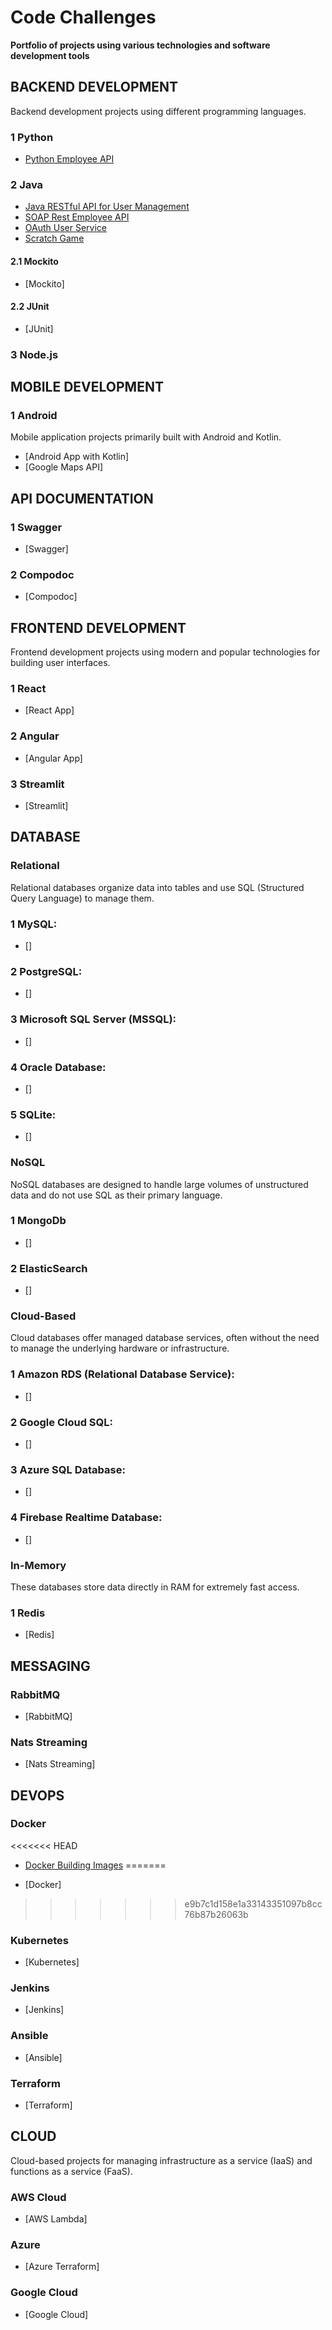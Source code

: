 # Code Challenges

**Portfolio of projects using various technologies and software development tools**

## **BACKEND DEVELOPMENT**
Backend development projects using different programming languages.

### 1 Python
- [Python Employee API](https://github.com/klintfox/api_employee_python)

### 2 Java
- [Java RESTful API for User Management](https://github.com/klintfox/api-user-managemenet)
- [SOAP Rest Employee API](https://github.com/klintfox/api-soap-rest-employee)
- [OAuth User Service](https://github.com/klintfox/user-service)
- [Scratch Game](https://github.com/klintfox/scratch-game)

#### 2.1 Mockito
- [Mockito]

#### 2.2 JUnit
- [JUnit]

### 3 Node.js

## **MOBILE DEVELOPMENT**

### 1 Android
Mobile application projects primarily built with Android and Kotlin.

- [Android App with Kotlin]
- [Google Maps API]

## **API DOCUMENTATION**

### 1 Swagger
- [Swagger]

### 2 Compodoc
- [Compodoc]

## **FRONTEND DEVELOPMENT**
Frontend development projects using modern and popular technologies for building user interfaces.

### 1 React
- [React App]

### 2 Angular
- [Angular App]

### 3 Streamlit
- [Streamlit]

## **DATABASE**

### **Relational**
Relational databases organize data into tables and use SQL (Structured Query Language) to manage them.

### 1 MySQL:
- []

### 2 PostgreSQL:
- []

### 3 Microsoft SQL Server (MSSQL):
- []

### 4 Oracle Database:
- []

### 5 SQLite:
- []

### **NoSQL**
NoSQL databases are designed to handle large volumes of unstructured data and do not use SQL as their primary language.

### 1 MongoDb
- []

### 2 ElasticSearch
- []

### **Cloud-Based**
Cloud databases offer managed database services, often without the need to manage the underlying hardware or infrastructure.

### 1 Amazon RDS (Relational Database Service):
- []

### 2 Google Cloud SQL:
- []

### 3 Azure SQL Database:
- []

### 4 Firebase Realtime Database:
- []

### **In-Memory**
These databases store data directly in RAM for extremely fast access.

### 1 Redis
- [Redis]

## **MESSAGING**

### RabbitMQ
- [RabbitMQ]

### Nats Streaming
- [Nats Streaming]

## **DEVOPS**

### Docker
<<<<<<< HEAD
- [Docker Building Images](https://github.com/klintfox/docker-images)
=======

- [Docker]
>>>>>>> e9b7c1d158e1a33143351097b8cc76b87b26063b

### Kubernetes
- [Kubernetes]

### Jenkins
- [Jenkins]

### Ansible
- [Ansible]

### Terraform
- [Terraform]

## **CLOUD**
Cloud-based projects for managing infrastructure as a service (IaaS) and functions as a service (FaaS).

### AWS Cloud
- [AWS Lambda]

### Azure
- [Azure Terraform]

### Google Cloud
- [Google Cloud]
